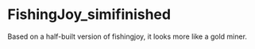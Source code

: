 # FishingJoy_simifinished
Based on a half-built version of fishingjoy, it looks more like a gold miner.

